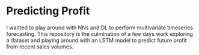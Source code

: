 # Predicting Profit

I wanted to play around with NNs and DL to perform multivariate timeseries forecasting. This repository is the culmination of a few days work exploring a dataset and playing around with an LSTM model to predict future profit from recent sales volumes.
